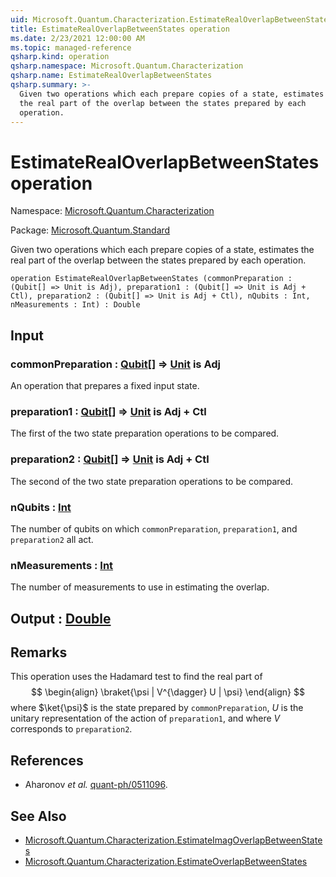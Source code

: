 ```yaml
---
uid: Microsoft.Quantum.Characterization.EstimateRealOverlapBetweenStates
title: EstimateRealOverlapBetweenStates operation
ms.date: 2/23/2021 12:00:00 AM
ms.topic: managed-reference
qsharp.kind: operation
qsharp.namespace: Microsoft.Quantum.Characterization
qsharp.name: EstimateRealOverlapBetweenStates
qsharp.summary: >-
  Given two operations which each prepare copies of a state, estimates
  the real part of the overlap between the states prepared by each
  operation.
---
```


# EstimateRealOverlapBetweenStates operation

Namespace: [Microsoft.Quantum.Characterization](xref:Microsoft.Quantum.Characterization)

Package: [Microsoft.Quantum.Standard](https://nuget.org/packages/Microsoft.Quantum.Standard)


Given two operations which each prepare copies of a state, estimatesthe real part of the overlap between the states prepared by eachoperation.

```qsharp
operation EstimateRealOverlapBetweenStates (commonPreparation : (Qubit[] => Unit is Adj), preparation1 : (Qubit[] => Unit is Adj + Ctl), preparation2 : (Qubit[] => Unit is Adj + Ctl), nQubits : Int, nMeasurements : Int) : Double
```


## Input

### commonPreparation : [Qubit](xref:microsoft.quantum.lang-ref.qubit)[] => [Unit](xref:microsoft.quantum.lang-ref.unit)  is Adj

An operation that prepares a fixed input state.


### preparation1 : [Qubit](xref:microsoft.quantum.lang-ref.qubit)[] => [Unit](xref:microsoft.quantum.lang-ref.unit)  is Adj + Ctl

The first of the two state preparation operations to be compared.


### preparation2 : [Qubit](xref:microsoft.quantum.lang-ref.qubit)[] => [Unit](xref:microsoft.quantum.lang-ref.unit)  is Adj + Ctl

The second of the two state preparation operations to be compared.


### nQubits : [Int](xref:microsoft.quantum.lang-ref.int)

The number of qubits on which `commonPreparation`, `preparation1`, and`preparation2` all act.


### nMeasurements : [Int](xref:microsoft.quantum.lang-ref.int)

The number of measurements to use in estimating the overlap.



## Output : [Double](xref:microsoft.quantum.lang-ref.double)



## Remarks

This operation uses the Hadamard test to find the real part of$$\begin{align}\braket{\psi | V^{\dagger} U | \psi}\end{align}$$where $\ket{\psi}$ is the state prepared by `commonPreparation`,$U$ is the unitary representation of the action of `preparation1`,and where $V$ corresponds to `preparation2`.

## References

- Aharonov *et al.* [quant-ph/0511096](https://arxiv.org/abs/quant-ph/0511096).

## See Also

- [Microsoft.Quantum.Characterization.EstimateImagOverlapBetweenStates](xref:Microsoft.Quantum.Characterization.EstimateImagOverlapBetweenStates)
- [Microsoft.Quantum.Characterization.EstimateOverlapBetweenStates](xref:Microsoft.Quantum.Characterization.EstimateOverlapBetweenStates)